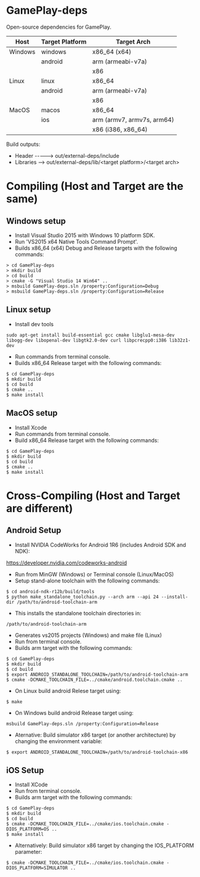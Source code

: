 GamePlay-deps
=============

Open-source dependencies for GamePlay.

| Host     | Target Platform             | Target Arch                            
|----------|-----------------------------|----------------------------------------
| Windows  | windows                     | x86_64 (x64)
|          | android                     | arm (armeabi-v7a)
|          |                             | x86
| Linux    | linux                       | x86_64
|          | android                     | arm (armeabi-v7a)
|          |                             | x86
| MacOS    | macos                       | x86_64                                 
|          | ios                         | arm (armv7, armv7s, arm64) 
|          |                             | x86 (i386, x86_64)

Build outputs:

* Header ----->     out/external-deps/include
* Libraries -->     out/external-deps/lib/\<target platform\>/\<target arch\>

# Compiling (Host and Target are the same)

## Windows setup
* Install Visual Studio 2015 with Windows 10 platform SDK.
* Run 'VS2015 x64 Native Tools Command Prompt'. 
* Builds x86_64 (x64) Debug and Release targets with the following commands:

```
> cd GamePlay-deps
> mkdir build
> cd build
> cmake -G "Visual Studio 14 Win64" ..
> msbuild GamePlay-deps.sln /property:Configuration=Debug
> msbuild GamePlay-deps.sln /property:Configuration=Release
```

## Linux setup
* Install dev tools
```
sudo apt-get install build-essential gcc cmake libglu1-mesa-dev libogg-dev libopenal-dev libgtk2.0-dev curl libpcrecpp0:i386 lib32z1-dev
```
* Run commands from terminal console.
* Builds x86_64 Release target with the following commands:

```
$ cd GamePlay-deps
$ mkdir build
$ cd build
$ cmake ..
$ make install

```

## MacOS setup

* Install Xcode
* Run commands from terminal console.
* Build x86_64 Release target with the following commands:

```
$ cd GamePlay-deps
$ mkdir build
$ cd build
$ cmake ..
$ make install

```

# Cross-Compiling (Host and Target are different)

## Android Setup

* Install NVIDIA CodeWorks for Android 1R6 (includes Android SDK and NDK):

https://developer.nvidia.com/codeworks-android
* Run from MinGW (Windows) or Terminal console (Linux/MacOS) 
* Setup stand-alone toolchain with the following commands:

```
$ cd android-ndk-r12b/build/tools
$ python make_standalone_toolchain.py --arch arm --api 24 --install-dir /path/to/android-toolchain-arm
```
* This installs the standalone toolchain directories in:

```
/path/to/android-toolchain-arm
```
* Generates vs2015 projects (Windows) and make file (Linux)
* Run from terminal console.
* Builds arm target with the following commands:

```
$ cd GamePlay-deps
$ mkdir build
$ cd build
$ export ANDROID_STANDALONE_TOOLCHAIN=/path/to/android-toolchain-arm
$ cmake -DCMAKE_TOOLCHAIN_FILE=../cmake/android.toolchain.cmake ..
```
* On Linux build android Relese target using:

```
$ make
```

* On Windows build android Release target using:

```
msbuild GamePlay-deps.sln /property:Configuration=Release
```


* Aternative: Build simulator x86 target (or another architecture) by changing the environment variable:

` $ export ANDROID_STANDALONE_TOOLCHAIN=/path/to/android-toolchain-x86 `


## iOS Setup

* Install XCode
* Run from terminal console.
* Builds arm target with the following commands:

```
$ cd GamePlay-deps
$ mkdir build
$ cd build
$ cmake -DCMAKE_TOOLCHAIN_FILE=../cmake/ios.toolchain.cmake -DIOS_PLATFORM=OS ..
$ make install
```
* Alternatively: Build simulator x86 target by changing the IOS_PLATFORM parameter:

` $ cmake -DCMAKE_TOOLCHAIN_FILE=../cmake/ios.toolchain.cmake -DIOS_PLATFORM=SIMULATOR .. `
